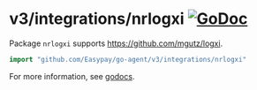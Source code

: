 # v3/integrations/nrlogxi [![GoDoc](https://godoc.org/github.com/Easypay/go-agent/v3/integrations/nrlogxi?status.svg)](https://godoc.org/github.com/Easypay/go-agent/v3/integrations/nrlogxi)

Package `nrlogxi` supports https://github.com/mgutz/logxi.

```go
import "github.com/Easypay/go-agent/v3/integrations/nrlogxi"
```

For more information, see
[godocs](https://godoc.org/github.com/Easypay/go-agent/v3/integrations/nrlogxi).
